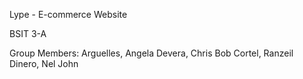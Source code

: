 Lype - E-commerce Website

BSIT 3-A

Group Members:
    Arguelles, Angela
    Devera, Chris Bob
    Cortel, Ranzeil
    Dinero, Nel John
